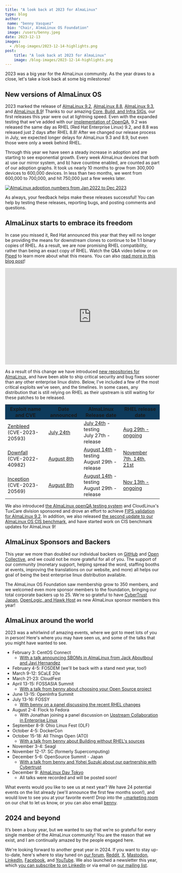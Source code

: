 ```yaml
---
title: "A look back at 2023 for AlmaLinux"
type: blog
author: 
 name: "benny Vasquez"
 bio: "Chair, AlmaLinux OS Foundation"
 image: /users/benny.jpeg
date: 2023-12-13
images:
  - /blog-images/2023-12-14-highlights.png
post: 
    title: "A look back at 2023 for AlmaLinux"
    image: /blog-images/2023-12-14-highlights.png
---
```


2023 was a big year for the AlmaLinux community. As the year draws to a close, let's take a look back at some big milestones!

## New versions of AlmaLinux OS

2023 marked the release of [AlmaLinux 9.2](https://almalinux.org/blog/almalinux-92-now-available/), [AlmaLinux 8.8](https://almalinux.org/blog/almalinux-88-now-available/), [AlmaLinux 9.3](https://almalinux.org/blog/2023-11-13-announcing-93-stable/), and [AlmaLinux 8.9](https://almalinux.org/blog/2023-11-21-announcing-89-stable/)! Thanks to our amazing [Core, Build, and Infra SIGs](https://wiki.almalinux.org/sigs/), our first releases this year were out at lightning speed. Even with the expanded testing that we've added with our [implementation of OpenQA](https://almalinux.org/blog/almalinux-os-brings-openqa-to-rhel/), 9.2 was released the same day as RHEL (Red Hat Enterprise Linux) 9.2, and 8.8 was released just 2 days after RHEL 8.8! After we changed our release process in July, we expected longer delays for AlmaLinux 9.3 and 8.9, but even those were only a week behind RHEL.

Through this year we have seen a steady increase in adoption and are starting to see exponential growth. Every week AlmaLinux devices that both a) use our mirror system, and b) have countme enabled, are counted as part of our adoption graphs. It took us nearly 10 months to grow from 300,000 devices to 600,000 devices. In less than two months, we went from 600,000 to 700,000, and hit 750,000 just a few weeks later.

<a href="https://jonathanspw.fedorapeople.org/alma/2023-12-10/2023-12-10-almalinux_baseos_systems-timeseries-line-variant.png"><img style="max-width:600px;" src="/blog-images/2023-12-10-almalinux_baseos_systems-timeseries-line-variant.png" alt="AlmaLinux adoption numbers from Jan 2022 to Dec 2023"></a>

As always, your feedback helps make these releases successful! You can help by testing these releases, reporting bugs, and posting comments and questions.

## AlmaLinux starts to embrace its freedom

In case you missed it, Red Hat announced this year that they will no longer be providing the means for downstream clones to continue to be 1:1 binary copies of RHEL. As a result, we are now promising RHEL compatibility, rather than being an exact copy of RHEL. Watch the Q&A video below or on [Piped](https://piped.video/watch?v=DNMnajmyLaA) to learn more about what this means. You can also [read more in this blog post](https://almalinux.org/blog/future-of-almalinux/)!

<iframe width="560" height="315" src="https://www.youtube.com/embed/DNMnajmyLaA?si=8zE5H90evplzV8-t" title="YouTube video player" frameborder="0" allow="accelerometer; autoplay; clipboard-write; encrypted-media; gyroscope; picture-in-picture; web-share" allowfullscreen></iframe>

As a result of this change we have introduced [new repositories for AlmaLinux](https://almalinux.org/blog/new-repositories-for-almalinux-os-synergy-and-testing/), and have been able to ship critical security and bug fixes sooner than any other enterprise linux distro. Below, I've included a few of the most critical exploits we've seen, and the timelines. In some cases, any distribution that is still relying on RHEL as their upstream is still waiting for these patches to be released.

<section>
        <table style="margin: auto;">
          <tbody>
            <tr style="background-color: #0e3b5c;">
              <th>Exploit name and CVE</th>
              <th>Date announced</th>
              <th>AlmaLinux Release date</th>
              <th>RHEL release date</th>
            </tr>
			<tr>
				<td><a href="https://lock.cmpxchg8b.com/zenbleed.html">Zenbleed</a> (CVE-2023-20593)</td>
				<td><a href="https://www.openwall.com/lists/oss-security/2023/07/24/1">July 24th</a></td>
				<td><a href="https://almalinux.org/blog/zenbleed-patch-call-for-testing/">July 24th</a> - testing<br>July 27th - release</td>
				<td><a href="https://access.redhat.com/security/cve/CVE-2023-20593">Aug 29th - ongoing</a></td>
			</tr>
			<tr>
				<td><a href="https://downfall.page/">Downfall</a> (CVE-2022-40982)</td>
				<td><a href="https://www.openwall.com/lists/oss-security/2023/08/08/5">August 8th</a></td>
				<td><a href="https://almalinux.org/blog/testers-needed-for-updated-packages-intel-and-amd-cpus-affected/">August 14th</a> - testing<br>August 29th - release</td>
				<td><a href="https://access.redhat.com/security/cve/cve-2022-40982">November 7th, 14th, 21st</a></td>
			</tr>
			<tr>
				<td><a href="https://www.amd.com/en/resources/product-security/bulletin/amd-sb-7005.html">Inception</a> (CVE-2023-20569)</td>
				<td><a href="https://www.openwall.com/lists/oss-security/2023/08/08/4">August 8th</a></td>
				<td><a href="https://almalinux.org/blog/testers-needed-for-updated-packages-intel-and-amd-cpus-affected/">August 14th</a> - testing<br>August 29th - release</td>
				<td><a href="https://access.redhat.com/security/cve/CVE-2023-20569">Nov 13th - ongoing</a></td>
			</tr>
          </tbody>
        </table>
</section>


We also introduced [the AlmaLinux openQA testing system](https://almalinux.org/blog/almalinux-os-brings-openqa-to-rhel/) and CloudLinux's TuxCare division sponsored and drove an effort to achieve [FIPS validation for AlmaLinux 9.2](https://almalinux.org/blog/2023-09-19-fips-validation-for-almalinux/). In addition, we also released [the second update to our AlmaLinux OS CIS benchmark](https://almalinux.org/blog/2023-11-28-cis-benchmarks-update/), and have started work on CIS benchmark updates for AlmaLinux 9!

## AlmaLinux Sponsors and Backers

This year we more than doubled our individual backers on [GitHub](https://github.com/AlmaLinux/) and [Open Collective](https://opencollective.com/almalinux-os-foundation), and we could not be more grateful for all of you. The support of our community (monetary support, helping spread the word, staffing booths at events, improving the translations on our website, and more) all helps our goal of being the best enterprise linux distribution available. 

The AlmaLinux OS Foundation saw membership grow to 350 members, and we welcomed even more sponsor members to the foundation, bringing our total corporate backers up to 25. We're so grateful to have [CyberTrust Japan](https://almalinux.org/blog/cybertrust-joins-almalinux/), [OpenLogic, and Hawk Host](https://almalinux.org/blog/welcoming-openlogic-hawkhost-almalinux-os-foundation/) as new AlmaLinux sponsor members this year!

## AlmaLinux around the world

2023 was a whirlwind of amazing events, where we got to meet lots of you in person! Here's where you may have seen us, and some of the talks that you might have wanted to see.

-   February 3: CentOS Connect 
    -   [With a talk announcing SBOMs in AlmaLinux from Jack Aboutboul and Javi Hernandez](https://youtu.be/TFrImmTPUOc?feature=shared)
-   February 4-5: FOSDEM (we'll be back with a stand next year, too!)
-   March 9-12: SCaLE 20x
-   March 21-23: CloudFest
-   April 13-15: FOSSASIA Summit
    -   [With a talk from benny about choosing your Open Source project](https://youtu.be/S4hMOOErgZg?si=Ev4BiAcJ2XgDD_ix)
-   June 13-15: OpenInfra Summit
-   July 13-16: FOSSY
	-   [With benny on a panel discussing the recent RHEL changes](https://youtu.be/PFMPjt_RgXA?si=0HS5gUxZ--NeK8UI)
-   August 2-4: Flock to Fedora
	-   With Jonathan joining a panel discussion on [Upstream Collaboration in Enterprise Linux](https://youtu.be/BpX87-eOqyc?si=U5ToNuM481wa1Eip)
-   September 8-9: Ohio Linux Fest (OLF)
-   October 4-5: DockerCon
-   October 15-18: All Things Open (ATO)
	-   [With a talk from benny about Building without RHEL's sources](https://youtu.be/Jjda39dlu7I?si=Szgwwtav1GjJR_Pd)
-   November 3-4: Seagl
-   November 12-17: SC (formerly Supercomputing)
-   December 5-6: OpenSource Summit - Japan
	-   [With a talk from benny and Yohei Suzuki about our partnership with Cybertrust](https://www.youtube.com/watch?v=cbELig5qTPE&t=1s)
-   December 9: [AlmaLinux Day Tokyo](https://almalinux.org/blog/2023-11-13-announcing-aldt/)
	-   All talks were recorded and will be posted soon!

What events would you like to see us at next year? We have 24 potential events on the list already (we'll announce the first few months soon!), and would love to see you at your favorite event! Drop into the [~marketing room](https://chat.almalinux.org/almalinux/channels/marketing) on our chat to let us know, or you can also email [benny](mailto:benny@almalinux.org).

## 2024 and beyond

It’s been a busy year, but we wanted to say that we’re so grateful for every single member of the AlmaLinux community! You are the reason that we exist, and I am continually amazed by the people engaged here. 

We're looking forward to another great year in 2024. If you want to stay up-to-date, here's where to stay tuned on [our forum](https://forums.almalinux.org/), [Reddit](https://www.reddit.com/r/AlmaLinux/), [X](https://twitter.com/AlmaLinux), [Mastodon](https://fosstodon.org/@almalinux/), [LinkedIn](https://www.linkedin.com/company/80320905/), [Facebook](https://www.facebook.com/AlmaLinux), and [YouTube](https://www.youtube.com/channel/UCt9lpkqUPp1FUEi9uqVlPQA). We also launched a newsletter this year, which [you can subscribe to on LinkedIn](https://www.linkedin.com/newsletters/almalinux-news-7123058222835376128/) or via email on [our mailing list](https://lists.almalinux.org/postorius/lists/newsletters.lists.almalinux.org/).
